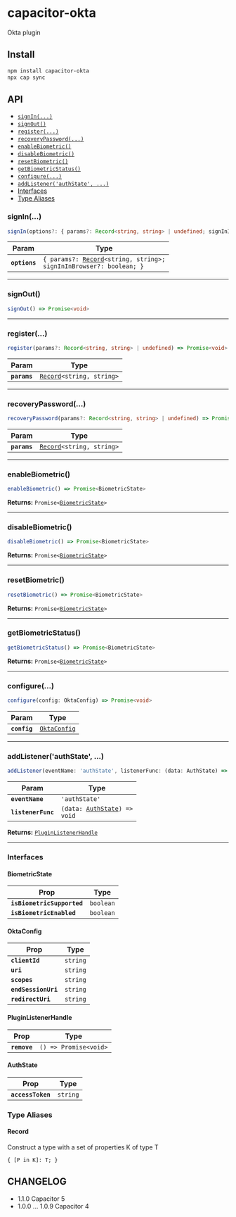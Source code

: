 # capacitor-okta

Okta plugin

## Install

```bash
npm install capacitor-okta
npx cap sync
```

## API

<docgen-index>

* [`signIn(...)`](#signin)
* [`signOut()`](#signout)
* [`register(...)`](#register)
* [`recoveryPassword(...)`](#recoverypassword)
* [`enableBiometric()`](#enablebiometric)
* [`disableBiometric()`](#disablebiometric)
* [`resetBiometric()`](#resetbiometric)
* [`getBiometricStatus()`](#getbiometricstatus)
* [`configure(...)`](#configure)
* [`addListener('authState', ...)`](#addlistenerauthstate)
* [Interfaces](#interfaces)
* [Type Aliases](#type-aliases)

</docgen-index>

<docgen-api>
<!--Update the source file JSDoc comments and rerun docgen to update the docs below-->

### signIn(...)

```typescript
signIn(options?: { params?: Record<string, string> | undefined; signInInBrowser?: boolean | undefined; } | undefined) => Promise<void>
```

| Param         | Type                                                                                                 |
| ------------- | ---------------------------------------------------------------------------------------------------- |
| **`options`** | <code>{ params?: <a href="#record">Record</a>&lt;string, string&gt;; signInInBrowser?: boolean; }</code> |

--------------------


### signOut()

```typescript
signOut() => Promise<void>
```

--------------------


### register(...)

```typescript
register(params?: Record<string, string> | undefined) => Promise<void>
```

| Param        | Type                                                            |
| ------------ | --------------------------------------------------------------- |
| **`params`** | <code><a href="#record">Record</a>&lt;string, string&gt;</code> |

--------------------


### recoveryPassword(...)

```typescript
recoveryPassword(params?: Record<string, string> | undefined) => Promise<void>
```

| Param        | Type                                                            |
| ------------ | --------------------------------------------------------------- |
| **`params`** | <code><a href="#record">Record</a>&lt;string, string&gt;</code> |

--------------------


### enableBiometric()

```typescript
enableBiometric() => Promise<BiometricState>
```

**Returns:** <code>Promise&lt;<a href="#biometricstate">BiometricState</a>&gt;</code>

--------------------


### disableBiometric()

```typescript
disableBiometric() => Promise<BiometricState>
```

**Returns:** <code>Promise&lt;<a href="#biometricstate">BiometricState</a>&gt;</code>

--------------------


### resetBiometric()

```typescript
resetBiometric() => Promise<BiometricState>
```

**Returns:** <code>Promise&lt;<a href="#biometricstate">BiometricState</a>&gt;</code>

--------------------


### getBiometricStatus()

```typescript
getBiometricStatus() => Promise<BiometricState>
```

**Returns:** <code>Promise&lt;<a href="#biometricstate">BiometricState</a>&gt;</code>

--------------------


### configure(...)

```typescript
configure(config: OktaConfig) => Promise<void>
```

| Param        | Type                                              |
| ------------ | ------------------------------------------------- |
| **`config`** | <code><a href="#oktaconfig">OktaConfig</a></code> |

--------------------


### addListener('authState', ...)

```typescript
addListener(eventName: 'authState', listenerFunc: (data: AuthState) => void) => PluginListenerHandle
```

| Param              | Type                                                               |
| ------------------ | ------------------------------------------------------------------ |
| **`eventName`**    | <code>'authState'</code>                                           |
| **`listenerFunc`** | <code>(data: <a href="#authstate">AuthState</a>) =&gt; void</code> |

**Returns:** <code><a href="#pluginlistenerhandle">PluginListenerHandle</a></code>

--------------------


### Interfaces


#### BiometricState

| Prop                       | Type                 |
| -------------------------- | -------------------- |
| **`isBiometricSupported`** | <code>boolean</code> |
| **`isBiometricEnabled`**   | <code>boolean</code> |


#### OktaConfig

| Prop                | Type                |
| ------------------- | ------------------- |
| **`clientId`**      | <code>string</code> |
| **`uri`**           | <code>string</code> |
| **`scopes`**        | <code>string</code> |
| **`endSessionUri`** | <code>string</code> |
| **`redirectUri`**   | <code>string</code> |


#### PluginListenerHandle

| Prop         | Type                                      |
| ------------ | ----------------------------------------- |
| **`remove`** | <code>() =&gt; Promise&lt;void&gt;</code> |


#### AuthState

| Prop              | Type                |
| ----------------- | ------------------- |
| **`accessToken`** | <code>string</code> |


### Type Aliases


#### Record

Construct a type with a set of properties K of type T

<code>{
 [P in K]: T;
 }</code>

</docgen-api>

## CHANGELOG

- 1.1.0 Capacitor 5
- 1.0.0 ... 1.0.9 Capacitor 4
